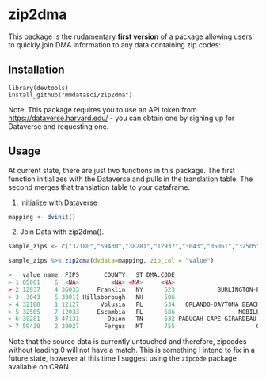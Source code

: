 # zip2dma

This package is the rudamentary **first version** of a package allowing users to quickly join DMA information to any data containing zip codes:


Installation
-----------

```
library(devtools)
install_github("mmdatasci/zip2dma")
```

Note: This package requires you to use an API token from https://dataverse.harvard.edu/ - you can obtain one by signing up for Dataverse and requesting one.


Usage
-----

At current state, there are just two functions in this package. The first function initializes with the Dataverse and pulls in the translation table. The second merges that translation table to your dataframe.

1. Initialize with Dataverse

```r
mapping <- dvinit()
```

2. Join Data with zip2dma(). 

```r
sample_zips <- c("32180","59430","38281","12937","3043","05061","32505") %>% enframe()

sample_zips %>% zip2dma(dvdata=mapping, zip_col = "value")

>   value name  FIPS       COUNTY   ST DMA.CODE                          DMA.NAME
> 1 05061    6  <NA>         <NA> <NA>     <NA>                              <NA>
> 2 12937    4 36033     Franklin   NY      523            BURLINGTON-PLATTSBURGH
> 3  3043    5 33011 Hillsborough   NH      506                            BOSTON
> 4 32180    1 12127      Volusia   FL      534   ORLANDO-DAYTONA BEACH-MELBOURNE
> 5 32505    7 12033     Escambia   FL      686                  MOBILE-PENSACOLA
> 6 38281    3 47131        Obion   TN      632 PADUCAH-CAPE GIRARDEAU-HARRISBURG
> 7 59430    2 30027       Fergus   MT      755                       GREAT FALLS

```

Note that the source data is currently untouched and therefore, zipcodes without leading 0 will not have a match. This is something I intend to fix in a future state, however at this time I suggest using the `zipcode` package available on CRAN.
